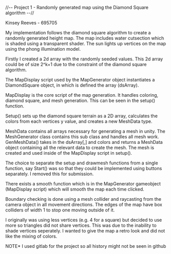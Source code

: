 //-- Project 1 - Randomly generated map using the Diamond Square algorithm --//

Kinsey Reeves - 695705





My implementation follows the diamond square algorithm to create a randomly generated 
height map. 
The map includes water cutsection which is shaded using a transparent shader.
The sun lights up 
vertices on the map using the phong illumination model. 

Firstly I created a 2d array with the 
randomly seeded values. This 2d array could be of size
2^k+1 due to the constraint of the diamond
 square algorithm. 



The MapDisplay script used by 
the MapGenerator object instantiates a DiamondSquare object, 
in which is defined the array
(dsArray).

MapDisplay is the core script of the map generation.
It handles coloring, diamond square, 
and mesh generation. This can be seen in the setup() 
function. 

Setup() sets up the diamond
square terrain as a 2D array, calculates the colors from each 
vertices y value, and creates 
a new MeshData type. 

MeshData contains all arrays necessary 
for generating a mesh in unity. The MeshGenerator class 
contains this sub class and handles 
all mesh work. GenMeshData() takes in the dsArray[,] and 
colors and returns a MeshData object
 containing all the relevant data to create the mesh. The
mesh is created and used inside of 
the MapDisplay script in setup(). 


The choice to separate 
the setup and drawmesh functions 
from a single function, say Start() was so that they could 
be implemented using buttons separately.
I removed this for submission.



There exists a smooth function which is in the MapGenerator gameobject
(MapDisplay script)
which will smooth the map each time clicked.

Boundary checking is done using a 
mesh collider and raycasting from the camera object in 
all movement directions. The edges of the map
have box colliders of width 1 to stop one 
moving outside of it.
 
I originally was using less vertices
(e.g. 4 for a square) but decided to use more so triangles 
did not share vertices. This was due to the
inability to shade vertices seperately. I wanted to give the map a retro look and did not 
like 
the mixing of colors.

NOTE* I used gitlab for the project so all history might not be seen in github

